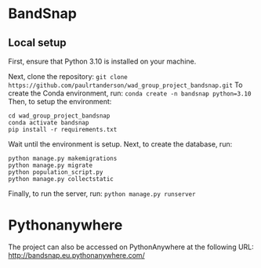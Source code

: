 # BandSnap
## Local setup
First, ensure that Python 3.10 is installed on your machine.
  
Next, clone the repository:
```git clone https://github.com/paulrtanderson/wad_group_project_bandsnap.git```
To create the Conda environment, run:
```conda create -n bandsnap python=3.10```
Then, to setup the environment:
```
cd wad_group_project_bandsnap
conda activate bandsnap
pip install -r requirements.txt
```

Wait until the environment is setup. Next, to create the database, run:
```
python manage.py makemigrations
python manage.py migrate
python population_script.py
python manage.py collectstatic
```
Finally, to run the server, run:
```python manage.py runserver```

# Pythonanywhere
The project can also be accessed on PythonAnywhere at the following URL:  
<http://bandsnap.eu.pythonanywhere.com/>